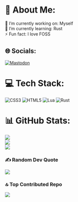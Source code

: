 # 💫 About Me:
🔭 I’m currently working on: Myself<br>🌱 I’m currently learning: Rust<br>⚡ Fun fact: I love FOSS


## 🌐 Socials:
[![Mastodon](https://img.shields.io/badge/-MASTODON-%232B90D9?style=for-the-badge&logo=mastodon&logoColor=white)](https://mastodon.social/@stellarorion) 

# 💻 Tech Stack:
![CSS3](https://img.shields.io/badge/css3-%231572B6.svg?style=for-the-badge&logo=css3&logoColor=white) ![HTML5](https://img.shields.io/badge/html5-%23E34F26.svg?style=for-the-badge&logo=html5&logoColor=white) ![Lua](https://img.shields.io/badge/lua-%232C2D72.svg?style=for-the-badge&logo=lua&logoColor=white) ![Rust](https://img.shields.io/badge/rust-%23000000.svg?style=for-the-badge&logo=rust&logoColor=white)
# 📊 GitHub Stats:
![](https://github-readme-stats.vercel.app/api?username=stellarorion&theme=dark&hide_border=false&include_all_commits=false&count_private=false)<br/>
![](https://github-readme-streak-stats.herokuapp.com/?user=stellarorion&theme=dark&hide_border=false)<br/>
![](https://github-readme-stats.vercel.app/api/top-langs/?username=stellarorion&theme=dark&hide_border=false&include_all_commits=false&count_private=false&layout=compact)

### ✍️ Random Dev Quote
![](https://quotes-github-readme.vercel.app/api?type=horizontal&theme=radical)

### 🔝 Top Contributed Repo
![](https://github-contributor-stats.vercel.app/api?username=stellarorion&limit=5&theme=dark&combine_all_yearly_contributions=true)

<!-- Proudly created with GPRM ( https://gprm.itsvg.in ) -->
